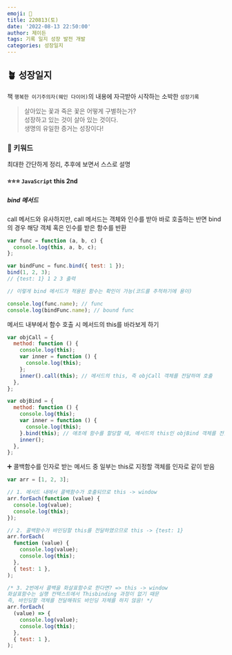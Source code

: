 ```yaml
---
emoji: 🌱
title: 220813(토)
date: '2022-08-13 22:50:00'
author: 제이든
tags: 기록 일지 성장 발전 개발
categories: 성장일지
---
```


## 🪴 성장일지

책 `행복한 이기주의자(웨인 다이어)`의 내용에 자극받아 시작하는 소박한 `성장기록`

> 살아있는 꽃과 죽은 꽃은 어떻게 구별하는가?<br/>
> 성장하고 있는 것이 살아 있는 것이다.<br/>
> 생명의 유일한 증거는 성장이다!

### 🌳 키워드

최대한 간단하게 정리, 추후에 보면서 스스로 설명

#### ⭐⭐⭐ `JavaScript` this 2nd

##### bind 메서드

call 메서드와 유사하지만, call 메서드는 객체와 인수를 받아 바로 호출하는 반면 bind의 경우 해당 객체 혹은 인수를 받은 함수를 반환

```js
var func = function (a, b, c) {
  console.log(this, a, b, c);
};

var bindFunc = func.bind({ test: 1 });
bind(1, 2, 3);
// {test: 1} 1 2 3 출력

// 이렇게 bind 메서드가 적용된 함수는 확인이 가능(코드를 추적하기에 용이)

console.log(func.name); // func
console.log(bindFunc.name); // bound func
```

메서드 내부에서 함수 호출 시 메서드의 this를 바라보게 하기

```js
var objCall = {
  method: function () {
    console.log(this);
    var inner = function () {
      console.log(this);
    };
    inner().call(this); // 메서드의 this, 즉 objCall 객체를 전달하며 호출
  },
};

var objBind = {
  method: function () {
    console.log(this);
    var inner = function () {
      console.log(this);
    }.bind(this); // 애초에 함수를 할당할 때, 메서드의 this인 objBind 객체를 전달
    inner();
  },
};
```

➕ 콜백함수를 인자로 받는 메서드 중 일부는 this로 지정할 객체를 인자로 같이 받음

```js
var arr = [1, 2, 3];

// 1. 메서드 내에서 콜백함수가 호출되므로 this -> window
arr.forEach(function (value) {
  console.log(value);
  console.log(this);
});

// 2. 콜백함수가 바인딩할 this를 전달하였으므로 this -> {test: 1}
arr.forEach(
  function (value) {
    console.log(value);
    console.log(this);
  },
  { test: 1 },
);

/* 3. 2번에서 콜백을 화살표함수로 한다면? => this -> window
화살표함수는 실행 컨텍스트에서 Thisbinding 과정이 없기 때문
즉, 바인딩할 객체를 전달해줘도 바인딩 자체를 하지 않음! */
arr.forEach(
  (value) => {
    console.log(value);
    console.log(this);
  },
  { test: 1 },
);
```

```toc

```
